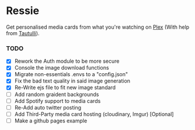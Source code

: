 # Ressie
Get personalised media cards from what you're watching on [Plex](https://plex.tv) (With help from [Tautulli](https://tautulli.com/)).

### TODO
- [x] Rework the Auth module to be more secure
- [x] Console the image download functions   
- [x] Migrate non-essentials .envs to a "config.json"
- [x] Fix the bad text quality in said image generation  
- [x] Re-Write ejs file to fit new image standard
- [ ] Add random graident backgrounds 
- [ ] Add Spotify support to media cards 
- [ ] Re-Add auto twitter posting 
- [ ] Add Third-Party media card hosting (cloudinary, Imgur) [Optional]  
- [ ] Make a github pages example